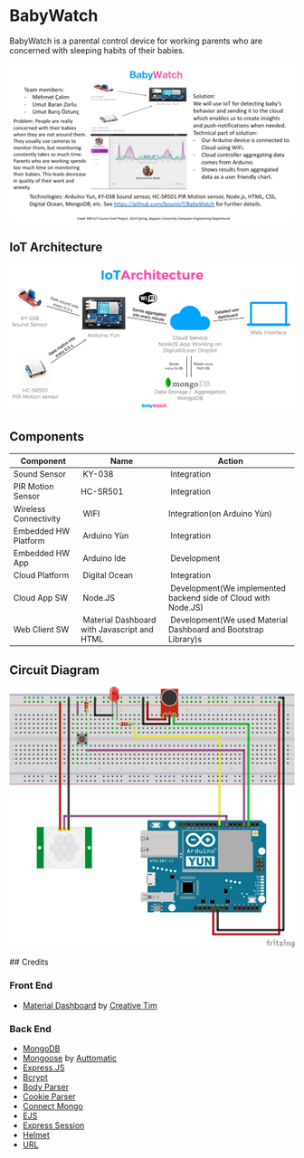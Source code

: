 # BabyWatch

BabyWatch is a parental control device for working parents who are concerned with sleeping habits of their babies.

![Splash](assets/splash.jpeg)

## IoT Architecture

![IoT Architecture](assets/iot_architecture.jpg)

## Components

| Component             | Name                                        | Action                                                         |
|-----------------------|---------------------------------------------|----------------------------------------------------------------|
| Sound Sensor          | KY-038                                      | Integration                                                    |
| PIR Motion Sensor     | HC-SR501                                    | Integration                                                    |
| Wireless Connectivity | WIFI                                        | Integration(on Arduino Yùn)                                    |
| Embedded HW Platform  | Arduino Yùn                                 | Integration                                                    |
| Embedded HW App       | Arduino Ide                                 | Development                                                    |
| Cloud Platform        | Digital Ocean                               | Integration                                                    |
| Cloud App SW          | Node.JS                                     | Development(We implemented backend side of Cloud with Node.JS) |
| Web Client SW         | Material Dashboard with Javascript and HTML | Development(We used Material Dashboard and Bootstrap Library)s |

## Circuit Diagram

![BabyWatch Circuit Diagram](assets/BabyWatch_circuit.png)

## Credits

### Front End
* [Material Dashboard](https://github.com/creativetimofficial/material-dashboard) by [Creative Tim](https://github.com/creativetimofficial/)

### Back End
* [MongoDB](https://github.com/mongodb/mongo)
* [Mongoose](https://github.com/Automattic/mongoose) by [Auttomatic](https://github.com/Automattic/)
* [Express.JS](https://github.com/expressjs/express)
* [Bcrypt](https://github.com/kelektiv/node.bcrypt.js)
* [Body Parser](https://github.com/expressjs/body-parser)
* [Cookie Parser](https://github.com/expressjs/cookie-parser)
* [Connect Mongo](https://github.com/jdesboeufs/connect-mongo)
* [EJS](https://github.com/tj/ejs)
* [Express Session](https://github.com/expressjs/session)
* [Helmet](https://github.com/helmetjs/helmet)
* [URL](https://github.com/defunctzombie/node-url)